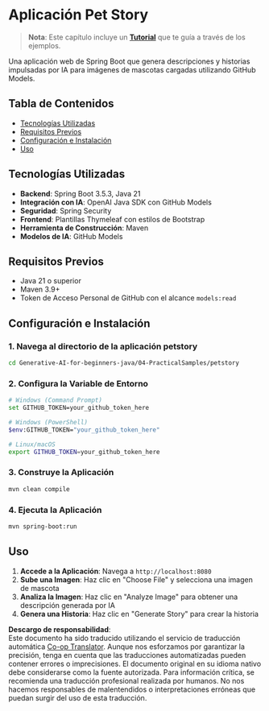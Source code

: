 <!--
CO_OP_TRANSLATOR_METADATA:
{
  "original_hash": "c1ac1fbe111c9882e869f1453b915a17",
  "translation_date": "2025-07-25T08:43:36+00:00",
  "source_file": "04-PracticalSamples/petstory/README.md",
  "language_code": "es"
}
-->
# Aplicación Pet Story

>**Nota**: Este capítulo incluye un [**Tutorial**](./TUTORIAL.md) que te guía a través de los ejemplos.

Una aplicación web de Spring Boot que genera descripciones y historias impulsadas por IA para imágenes de mascotas cargadas utilizando GitHub Models.

## Tabla de Contenidos

- [Tecnologías Utilizadas](../../../../04-PracticalSamples/petstory)
- [Requisitos Previos](../../../../04-PracticalSamples/petstory)
- [Configuración e Instalación](../../../../04-PracticalSamples/petstory)
- [Uso](../../../../04-PracticalSamples/petstory)

## Tecnologías Utilizadas

- **Backend**: Spring Boot 3.5.3, Java 21
- **Integración con IA**: OpenAI Java SDK con GitHub Models
- **Seguridad**: Spring Security
- **Frontend**: Plantillas Thymeleaf con estilos de Bootstrap
- **Herramienta de Construcción**: Maven
- **Modelos de IA**: GitHub Models

## Requisitos Previos

- Java 21 o superior
- Maven 3.9+
- Token de Acceso Personal de GitHub con el alcance `models:read`

## Configuración e Instalación

### 1. Navega al directorio de la aplicación petstory
```bash
cd Generative-AI-for-beginners-java/04-PracticalSamples/petstory
```

### 2. Configura la Variable de Entorno
   ```bash
   # Windows (Command Prompt)
   set GITHUB_TOKEN=your_github_token_here
   
   # Windows (PowerShell)
   $env:GITHUB_TOKEN="your_github_token_here"
   
   # Linux/macOS
   export GITHUB_TOKEN=your_github_token_here
   ```

### 3. Construye la Aplicación
```bash
mvn clean compile
```

### 4. Ejecuta la Aplicación
```bash
mvn spring-boot:run
```

## Uso

1. **Accede a la Aplicación**: Navega a `http://localhost:8080`
2. **Sube una Imagen**: Haz clic en "Choose File" y selecciona una imagen de mascota
3. **Analiza la Imagen**: Haz clic en "Analyze Image" para obtener una descripción generada por IA
4. **Genera una Historia**: Haz clic en "Generate Story" para crear la historia

**Descargo de responsabilidad**:  
Este documento ha sido traducido utilizando el servicio de traducción automática [Co-op Translator](https://github.com/Azure/co-op-translator). Aunque nos esforzamos por garantizar la precisión, tenga en cuenta que las traducciones automatizadas pueden contener errores o imprecisiones. El documento original en su idioma nativo debe considerarse como la fuente autorizada. Para información crítica, se recomienda una traducción profesional realizada por humanos. No nos hacemos responsables de malentendidos o interpretaciones erróneas que puedan surgir del uso de esta traducción.